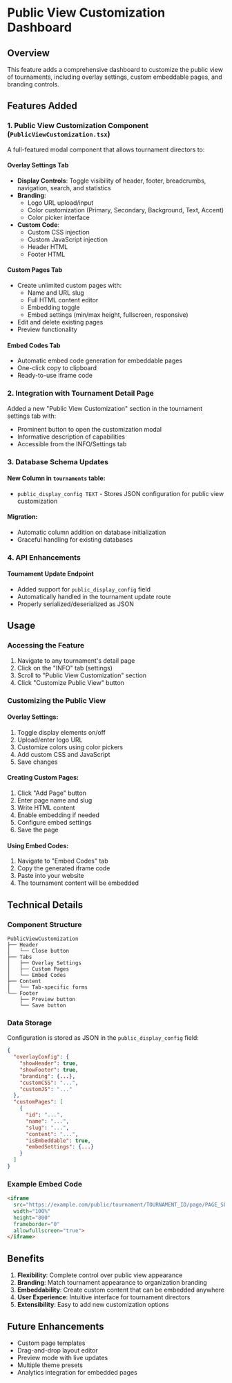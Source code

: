 # Public View Customization Dashboard

## Overview

This feature adds a comprehensive dashboard to customize the public view of tournaments, including overlay settings, custom embeddable pages, and branding controls.

## Features Added

### 1. Public View Customization Component (`PublicViewCustomization.tsx`)

A full-featured modal component that allows tournament directors to:

#### **Overlay Settings Tab**
- **Display Controls**: Toggle visibility of header, footer, breadcrumbs, navigation, search, and statistics
- **Branding**: 
  - Logo URL upload/input
  - Color customization (Primary, Secondary, Background, Text, Accent)
  - Color picker interface
- **Custom Code**: 
  - Custom CSS injection
  - Custom JavaScript injection
  - Header HTML
  - Footer HTML

#### **Custom Pages Tab**
- Create unlimited custom pages with:
  - Name and URL slug
  - Full HTML content editor
  - Embedding toggle
  - Embed settings (min/max height, fullscreen, responsive)
- Edit and delete existing pages
- Preview functionality

#### **Embed Codes Tab**
- Automatic embed code generation for embeddable pages
- One-click copy to clipboard
- Ready-to-use iframe code

### 2. Integration with Tournament Detail Page

Added a new "Public View Customization" section in the tournament settings tab with:
- Prominent button to open the customization modal
- Informative description of capabilities
- Accessible from the INFO/Settings tab

### 3. Database Schema Updates

#### New Column in `tournaments` table:
- `public_display_config TEXT` - Stores JSON configuration for public view customization

#### Migration:
- Automatic column addition on database initialization
- Graceful handling for existing databases

### 4. API Enhancements

#### Tournament Update Endpoint
- Added support for `public_display_config` field
- Automatically handled in the tournament update route
- Properly serialized/deserialized as JSON

## Usage

### Accessing the Feature

1. Navigate to any tournament's detail page
2. Click on the "INFO" tab (settings)
3. Scroll to "Public View Customization" section
4. Click "Customize Public View" button

### Customizing the Public View

#### Overlay Settings:
1. Toggle display elements on/off
2. Upload/enter logo URL
3. Customize colors using color pickers
4. Add custom CSS and JavaScript
5. Save changes

#### Creating Custom Pages:
1. Click "Add Page" button
2. Enter page name and slug
3. Write HTML content
4. Enable embedding if needed
5. Configure embed settings
6. Save the page

#### Using Embed Codes:
1. Navigate to "Embed Codes" tab
2. Copy the generated iframe code
3. Paste into your website
4. The tournament content will be embedded

## Technical Details

### Component Structure

```
PublicViewCustomization
├── Header
│   └── Close button
├── Tabs
│   ├── Overlay Settings
│   ├── Custom Pages
│   └── Embed Codes
├── Content
│   └── Tab-specific forms
└── Footer
    ├── Preview button
    └── Save button
```

### Data Storage

Configuration is stored as JSON in the `public_display_config` field:

```json
{
  "overlayConfig": {
    "showHeader": true,
    "showFooter": true,
    "branding": {...},
    "customCSS": "...",
    "customJS": "..."
  },
  "customPages": [
    {
      "id": "...",
      "name": "...",
      "slug": "...",
      "content": "...",
      "isEmbeddable": true,
      "embedSettings": {...}
    }
  ]
}
```

### Example Embed Code

```html
<iframe 
  src="https://example.com/public/tournament/TOURNAMENT_ID/page/PAGE_SLUG"
  width="100%" 
  height="800" 
  frameborder="0" 
  allowfullscreen="true">
</iframe>
```

## Benefits

1. **Flexibility**: Complete control over public view appearance
2. **Branding**: Match tournament appearance to organization branding
3. **Embeddability**: Create custom content that can be embedded anywhere
4. **User Experience**: Intuitive interface for tournament directors
5. **Extensibility**: Easy to add new customization options

## Future Enhancements

- Custom page templates
- Drag-and-drop layout editor
- Preview mode with live updates
- Multiple theme presets
- Analytics integration for embedded pages

